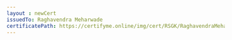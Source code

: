 ```yaml
--- 
layout : newCert 
issuedTo: Raghavendra Meharwade
certificatePath: https://certifyme.online/img/cert/RSGK/RaghavendraMeharwade_0909b.png
--- 
```

